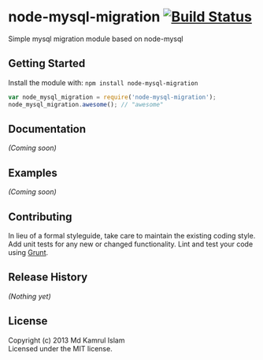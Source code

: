 # node-mysql-migration [![Build Status](https://secure.travis-ci.org/kamrulislam/node-mysql-migration.png?branch=master)](http://travis-ci.org/kamrulislam/node-mysql-migration)

Simple mysql migration module based on node-mysql

## Getting Started
Install the module with: `npm install node-mysql-migration`

```javascript
var node_mysql_migration = require('node-mysql-migration');
node_mysql_migration.awesome(); // "awesome"
```

## Documentation
_(Coming soon)_

## Examples
_(Coming soon)_

## Contributing
In lieu of a formal styleguide, take care to maintain the existing coding style. Add unit tests for any new or changed functionality. Lint and test your code using [Grunt](http://gruntjs.com/).

## Release History
_(Nothing yet)_

## License
Copyright (c) 2013 Md Kamrul Islam  
Licensed under the MIT license.
